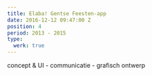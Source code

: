```yaml
---
title: Elaba! Gentse Feesten-app
date: 2016-12-12 09:47:00 Z
position: 4
period: 2013 - 2015
type:
  werk: true
---
```


concept & UI - communicatie - grafisch ontwerp